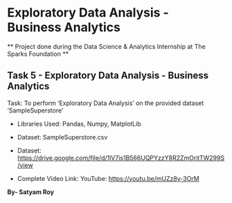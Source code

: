 # Exploratory Data Analysis - Business Analytics

** Project done during the Data Science & Analytics Internship at The Sparks Foundation **

## **Task 5 - Exploratory Data Analysis - Business Analytics**
Task: To perform ‘Exploratory Data Analysis’ on the provided dataset ‘SampleSuperstore’

* Libraries Used: Pandas, Numpy, MatplotLib
* Dataset: SampleSuperstore.csv

* Dataset: https://drive.google.com/file/d/1lV7is1B566UQPYzzY8R2ZmOritTW299S/view
* Complete Video Link: YouTube: https://youtu.be/mUZz8y-3OrM

**By- Satyam Roy**

